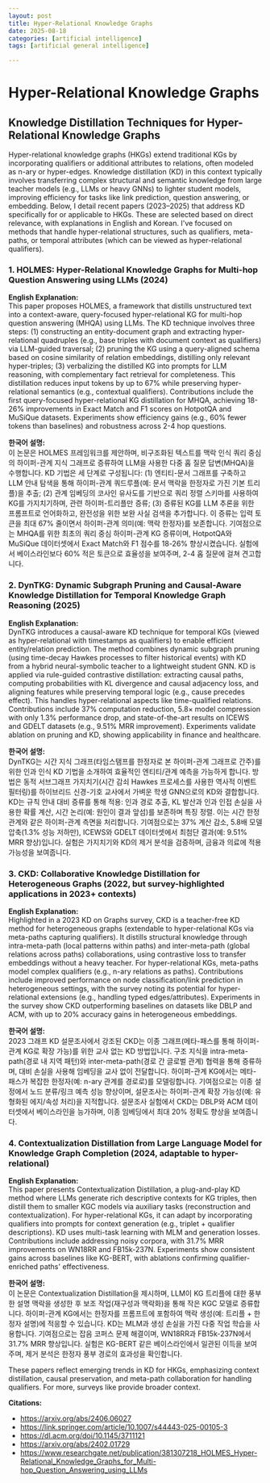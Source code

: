 ```yaml
---
layout: post
title: Hyper-Relational Knowledge Graphs
date: 2025-08-18
categories: [artificial intelligence]
tags: [artificial general intelligence]

---
```


# Hyper-Relational Knowledge Graphs

##  Knowledge Distillation Techniques for Hyper-Relational Knowledge Graphs

Hyper-relational knowledge graphs (HKGs) extend traditional KGs by incorporating qualifiers or additional attributes to relations, often modeled as n-ary or hyper-edges. Knowledge distillation (KD) in this context typically involves transferring complex structural and semantic knowledge from large teacher models (e.g., LLMs or heavy GNNs) to lighter student models, improving efficiency for tasks like link prediction, question answering, or embedding. Below, I detail recent papers (2023–2025) that address KD specifically for or applicable to HKGs. These are selected based on direct relevance, with explanations in English and Korean. I've focused on methods that handle hyper-relational structures, such as qualifiers, meta-paths, or temporal attributes (which can be viewed as hyper-relational qualifiers).

### 1. HOLMES: Hyper-Relational Knowledge Graphs for Multi-hop Question Answering using LLMs (2024)
**English Explanation:**  
This paper proposes HOLMES, a framework that distills unstructured text into a context-aware, query-focused hyper-relational KG for multi-hop question answering (MHQA) using LLMs. The KD technique involves three steps: (1) constructing an entity-document graph and extracting hyper-relational quadruples (e.g., base triples with document context as qualifiers) via LLM-guided traversal; (2) pruning the KG using a query-aligned schema based on cosine similarity of relation embeddings, distilling only relevant hyper-triples; (3) verbalizing the distilled KG into prompts for LLM reasoning, with complementary fact retrieval for completeness. This distillation reduces input tokens by up to 67% while preserving hyper-relational semantics (e.g., contextual qualifiers). Contributions include the first query-focused hyper-relational KG distillation for MHQA, achieving 18-26% improvements in Exact Match and F1 scores on HotpotQA and MuSiQue datasets. Experiments show efficiency gains (e.g., 60% fewer tokens than baselines) and robustness across 2-4 hop questions.

**한국어 설명:**  
이 논문은 HOLMES 프레임워크를 제안하며, 비구조화된 텍스트를 맥락 인식 쿼리 중심의 하이퍼-관계 지식 그래프로 증류하여 LLM을 사용한 다중 홉 질문 답변(MHQA)을 수행합니다. KD 기법은 세 단계로 구성됩니다: (1) 엔티티-문서 그래프를 구축하고 LLM 안내 탐색을 통해 하이퍼-관계 쿼드루플(예: 문서 맥락을 한정자로 가진 기본 트리플)을 추출; (2) 관계 임베딩의 코사인 유사도를 기반으로 쿼리 정렬 스키마를 사용하여 KG를 가지치기하며, 관련 하이퍼-트리플만 증류; (3) 증류된 KG를 LLM 추론을 위한 프롬프트로 언어화하고, 완전성을 위한 보완 사실 검색을 추가합니다. 이 증류는 입력 토큰을 최대 67% 줄이면서 하이퍼-관계 의미(예: 맥락 한정자)를 보존합니다. 기여점으로는 MHQA를 위한 최초의 쿼리 중심 하이퍼-관계 KG 증류이며, HotpotQA와 MuSiQue 데이터셋에서 Exact Match와 F1 점수를 18-26% 향상시켰습니다. 실험에서 베이스라인보다 60% 적은 토큰으로 효율성을 보여주며, 2-4 홉 질문에 걸쳐 견고합니다.

### 2. DynTKG: Dynamic Subgraph Pruning and Causal-Aware Knowledge Distillation for Temporal Knowledge Graph Reasoning (2025)
**English Explanation:**  
DynTKG introduces a causal-aware KD technique for temporal KGs (viewed as hyper-relational with timestamps as qualifiers) to enable efficient entity/relation prediction. The method combines dynamic subgraph pruning (using time-decay Hawkes processes to filter historical events) with KD from a hybrid neural-symbolic teacher to a lightweight student GNN. KD is applied via rule-guided contrastive distillation: extracting causal paths, computing probabilities with KL divergence and causal adjacency loss, and aligning features while preserving temporal logic (e.g., cause precedes effect). This handles hyper-relational aspects like time-qualified relations. Contributions include 37% computation reduction, 5.8× model compression with only 1.3% performance drop, and state-of-the-art results on ICEWS and GDELT datasets (e.g., 9.51% MRR improvement). Experiments validate ablation on pruning and KD, showing applicability in finance and healthcare.

**한국어 설명:**  
DynTKG는 시간 지식 그래프(타임스탬프를 한정자로 본 하이퍼-관계 그래프로 간주)를 위한 인과 인식 KD 기법을 소개하여 효율적인 엔티티/관계 예측을 가능하게 합니다. 방법은 동적 서브그래프 가지치기(시간 감쇠 Hawkes 프로세스를 사용한 역사적 이벤트 필터링)를 하이브리드 신경-기호 교사에서 가벼운 학생 GNN으로의 KD와 결합합니다. KD는 규칙 안내 대비 증류를 통해 적용: 인과 경로 추출, KL 발산과 인과 인접 손실을 사용한 확률 계산, 시간 논리(예: 원인이 결과 앞섬)를 보존하며 특징 정렬. 이는 시간 한정 관계와 같은 하이퍼-관계 측면을 처리합니다. 기여점으로는 37% 계산 감소, 5.8배 모델 압축(1.3% 성능 저하만), ICEWS와 GDELT 데이터셋에서 최첨단 결과(예: 9.51% MRR 향상)입니다. 실험은 가지치기와 KD의 제거 분석을 검증하며, 금융과 의료에 적용 가능성을 보여줍니다.

### 3. CKD: Collaborative Knowledge Distillation for Heterogeneous Graphs (2022, but survey-highlighted applications in 2023+ contexts)
**English Explanation:**  
Highlighted in a 2023 KD on Graphs survey, CKD is a teacher-free KD method for heterogeneous graphs (extendable to hyper-relational KGs via meta-paths capturing qualifiers). It distills structural knowledge through intra-meta-path (local patterns within paths) and inter-meta-path (global relations across paths) collaborations, using contrastive loss to transfer embeddings without a heavy teacher. For hyper-relational KGs, meta-paths model complex qualifiers (e.g., n-ary relations as paths). Contributions include improved performance on node classification/link prediction in heterogeneous settings, with the survey noting its potential for hyper-relational extensions (e.g., handling typed edges/attributes). Experiments in the survey show CKD outperforming baselines on datasets like DBLP and ACM, with up to 20% accuracy gains in heterogeneous embeddings.

**한국어 설명:**  
2023 그래프 KD 설문조사에서 강조된 CKD는 이종 그래프(메타-패스를 통해 하이퍼-관계 KG로 확장 가능)를 위한 교사 없는 KD 방법입니다. 구조 지식을 intra-meta-path(경로 내 지역 패턴)와 inter-meta-path(경로 간 글로벌 관계) 협력을 통해 증류하며, 대비 손실을 사용해 임베딩을 교사 없이 전달합니다. 하이퍼-관계 KG에서는 메타-패스가 복잡한 한정자(예: n-ary 관계를 경로로)를 모델링합니다. 기여점으로는 이종 설정에서 노드 분류/링크 예측 성능 향상이며, 설문조사는 하이퍼-관계 확장 가능성(예: 유형화된 에지/속성 처리)을 지적합니다. 설문조사 실험에서 CKD는 DBLP와 ACM 데이터셋에서 베이스라인을 능가하며, 이종 임베딩에서 최대 20% 정확도 향상을 보여줍니다.

### 4. Contextualization Distillation from Large Language Model for Knowledge Graph Completion (2024, adaptable to hyper-relational)
**English Explanation:**  
This paper presents Contextualization Distillation, a plug-and-play KD method where LLMs generate rich descriptive contexts for KG triples, then distill them to smaller KGC models via auxiliary tasks (reconstruction and contextualization). For hyper-relational KGs, it can adapt by incorporating qualifiers into prompts for context generation (e.g., triplet + qualifier descriptions). KD uses multi-task learning with MLM and generation losses. Contributions include addressing noisy corpora, with 31.7% MRR improvements on WN18RR and FB15k-237N. Experiments show consistent gains across baselines like KG-BERT, with ablations confirming qualifier-enriched paths' effectiveness.

**한국어 설명:**  
이 논문은 Contextualization Distillation을 제시하며, LLM이 KG 트리플에 대한 풍부한 설명 맥락을 생성한 후 보조 작업(재구성과 맥락화)을 통해 작은 KGC 모델로 증류합니다. 하이퍼-관계 KG에서는 한정자를 프롬프트에 포함하여 맥락 생성(예: 트리플 + 한정자 설명)에 적응할 수 있습니다. KD는 MLM과 생성 손실을 가진 다중 작업 학습을 사용합니다. 기여점으로는 잡음 코퍼스 문제 해결이며, WN18RR과 FB15k-237N에서 31.7% MRR 향상입니다. 실험은 KG-BERT 같은 베이스라인에서 일관된 이득을 보여주며, 제거 분석은 한정자 풍부 경로의 효과성을 확인합니다.

These papers reflect emerging trends in KD for HKGs, emphasizing context distillation, causal preservation, and meta-path collaboration for handling qualifiers. For more, surveys like  provide broader context.

**Citations:**
- https://arxiv.org/abs/2406.06027
- https://link.springer.com/article/10.1007/s44443-025-00105-3
- https://dl.acm.org/doi/10.1145/3711121
- https://arxiv.org/abs/2402.01729
- https://www.researchgate.net/publication/381307218_HOLMES_Hyper-Relational_Knowledge_Graphs_for_Multi-hop_Question_Answering_using_LLMs